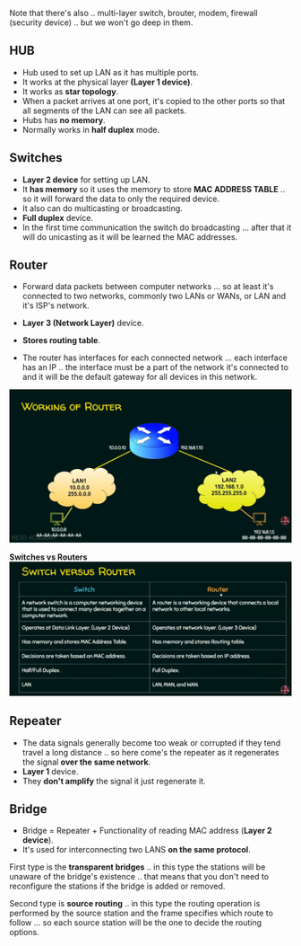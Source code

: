 Note that there's also .. multi-layer switch, brouter, modem, firewall (security device) .. but we won't go deep in them.
## HUB

- Hub used to set up LAN as it has multiple ports.
- It works at the physical layer **(Layer 1 device)**.
- It works as **star topology**.
- When a packet arrives at one port, it's copied to the other ports so that all segments of the LAN can see all packets.
- Hubs has **no memory**.
- Normally works in **half duplex** mode.

## Switches

- **Layer 2 device** for setting up LAN.
- It **has memory** so it uses the memory to store **MAC ADDRESS TABLE** .. so it will forward the data to only the required device.
- It also can do multicasting or broadcasting.
- **Full duplex** device.
- In the first time communication the switch do broadcasting ... after that it will do unicasting as it will be learned the MAC addresses.
## Router

- Forward data packets between computer networks ... so at least it's connected to two networks, commonly two LANs or WANs, or LAN and it's ISP's network.
- **Layer 3 (Network Layer)** device.
- **Stores routing table**.

- The router has interfaces for each connected network ... each interface has an IP .. the interface must be a part of the network it's connected to and it will be the default gateway for all devices in this network.

![Pasted image 20251007071223](Pasted%20Images/Pasted%20image%2020251007071223.png)

**Switches vs Routers**
![Pasted image 20251007071528](Pasted%20Images/Pasted%20image%2020251007071528.png)


## Repeater

- The data signals generally become too weak or corrupted if they tend travel a long distance .. so here come's the repeater as it regenerates the signal **over the same network**.
- **Layer 1** device.
- They **don't amplify** the signal it just regenerate it.

## Bridge

- Bridge = Repeater + Functionality of reading MAC address (**Layer 2 device**).
- It's used for interconnecting two LANS **on the same protocol**.

First type is the **transparent bridges** .. in this type the stations will be unaware of the bridge's existence .. that means that you don't need to reconfigure the stations if the bridge is added or removed.

Second type is **source routing** .. in this type the routing operation is performed by the source station and the frame specifies which route to follow ... so each source station will be the one to decide the routing options.